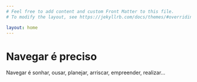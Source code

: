 ```yaml
---
# Feel free to add content and custom Front Matter to this file.
# To modify the layout, see https://jekyllrb.com/docs/themes/#overriding-theme-defaults

layout: home
---
```

# Navegar é preciso

Navegar é sonhar, ousar, planejar, arriscar, empreender, realizar…